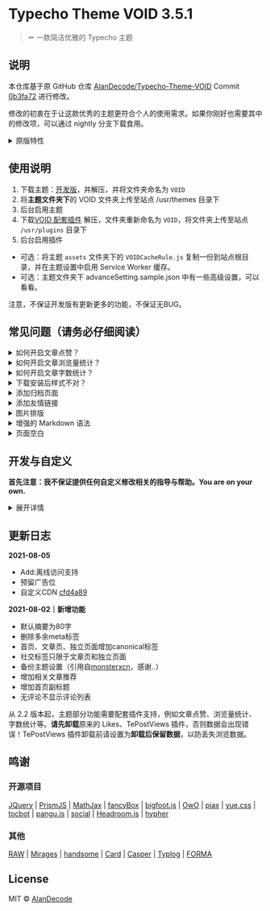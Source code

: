 # Typecho Theme VOID 3.5.1

> ✏ 一款简洁优雅的 Typecho 主题

## 说明

本仓库基于原 GitHub 仓库 [AlanDecode/Typecho-Theme-VOID](https://github.com/AlanDecode/Typecho-Theme-VOID) Commit [0b3fa72](https://github.com/AlanDecode/Typecho-Theme-VOID/commit/0b3fa7285bbb9869e5a3c482a89867ef1799b676) 进行修改。

修改的初衷在于让这款优秀的主题更符合个人的使用需求。如果你刚好也需要其中的修改项，可以通过 nightly 分支下载食用。

<details><summary>原版特性</summary><br>

> 介绍文章：[VOID：现在可以公开的情报](https://blog.imalan.cn/archives/247/)。

* 响应式设计
* PJAX 无刷新体验
* AJAX 评论
* 前台无跳转登陆（兼容 PJAX）
* 自动夜间模式
* 优秀的可读性
* 衬线、非衬线两种文字风格
* 代码高亮（浅色暗色两种风格，随主题切换）
* Mac 风格代码块（可开启或关闭）
* 代码行号
* 站点样式设置面板（日夜转换、字体、字号）
* MathJax 公式
* 表情解析（文章、评论可用）
* 图片排版（可用作相册）
* 图片懒加载
* 灵活的头图设置
* 文章目录解析
* 完整的结构化数据支持
* 够用的后台设置与丰富的高级设置

结合附带的配套专用插件，还有更多功能：

* 浏览量统计
* 文章点赞
* 文章字数统计
* 评论投票与自动折叠
* 访客互动展示

以及其他很多细节，总之用起来还算舒服。我建立了一个示例页面，在这里你可以看到 VOID 对常用写作元素的支持以及一些特色功能演示：[示例页面](https://blog.imalan.cn/archives/194/)。

</details>

## 使用说明

1. 下载主题：[开发版](https://github.com/hugoyue/Typecho-Theme-VOID/archive/refs/heads/nightly.zip)，并解压，并将文件夹命名为 `VOID`
3. 将**主题文件夹下**的 VOID 文件夹上传至站点 /usr/themes 目录下
4. 后台启用主题
5. 下载[VOID 配套插件](https://github.com/AlanDecode/VOID-Plugin/archive/refs/heads/master.zip) 解压，文件夹重新命名为 `VOID`，将文件夹上传至站点 `/usr/plugins` 目录下
6. 后台启用插件

* 可选：将主题 `assets` 文件夹下的 `VOIDCacheRule.js` 复制一份到站点根目录，并在主题设置中启用 Service Worker 缓存。
* 可选：主题文件夹下 advanceSetting.sample.json 中有一些高级设置，可以看看。

注意，不保证开发版有更新更多的功能，不保证无BUG。

## **常见问题（请务必仔细阅读）**

<details><summary>如何开启文章点赞？</summary><br>

文章点赞功能依赖配套插件，请上传至插件目录并启用。插件一般会随主题包发布，开发版主题请前往 https://github.com/AlanDecode/VOID-Plugin 获取。

</details>

<details><summary>如何开启文章浏览量统计？</summary><br>

文章浏览量统计功能依赖配套插件，请上传至插件目录并启用。插件一般会随主题包发布，开发版主题请前往 https://github.com/AlanDecode/VOID-Plugin 获取。

</details>

<details><summary>如何开启文章字数统计？</summary><br>

文章字数统计功能依赖配套插件，请上传至插件目录并启用。插件一般会随主题包发布，开发版主题请前往 https://github.com/AlanDecode/VOID-Plugin 获取。

</details>

<details><summary>下载安装后样式不对？</summary><br>

仓库中的是未压缩的源代码，包含大量实际使用中不需要的文件，并且可能无法直接使用。请一定通过这两个链接下载主题：[发布版](https://github.com/AlanDecode/Typecho-Theme-VOID/releases) | [开发版](https://github.com/AlanDecode/Typecho-Theme-VOID/archive/nightly.zip)。注意其中发布版是下载 VOID-x.x.x.zip 这个压缩包，而不是 Source code。

</details>

<details><summary>添加归档页面</summary><br>

新建独立页面，自定义模板选择 `Archives`，内容留空。

</details>

<details><summary>添加友情链接</summary><br>

新建独立页面，然后如此书写：

```
[links]
[熊猫小A](https://www.imalan.cn)+(https://secure.gravatar.com/avatar/1741a6eef5c824899e347e4afcbaa75d?s=200&r=G&d=)
[熊猫小A的博客](https://blog.imalan.cn)+(https://secure.gravatar.com/avatar/1741a6eef5c824899e347e4afcbaa75d?s=64&r=G&d=)
[/links]
```

文章中、独立页面中都可以通过该语法插入类似的展示块。在某些 Typecho 版本中 HTML 会被转义后输出，请使用 `!!!` 包裹以上代码，例如：

```
!!!
[links]
···
[/links]
!!!
```

`!!!` 需要单独占一行。

</details>

<details><summary>图片排版</summary><br>

在文章中，使用 `[photos][/photos]` 包起来的图片可显示在同一行。例如：

```
[photos]
![](https://cdn.imalan.cn/img/post/2018-10-26/IMG_0073.jpeg)
![](https://cdn.imalan.cn/img/post/2018-10-26/IMG_0053.jpeg)
[/photos]

[photos]
![](https://cdn.imalan.cn/img/post/2018-10-26/IMG_0039.jpeg)
![](https://cdn.imalan.cn/img/post/2018-10-26/IMG_0051.jpeg)
![](https://cdn.imalan.cn/img/post/2018-10-26/IMG_0005.jpeg)
[/photos]
```

在某些 Typecho 版本中 HTML 会被转义后输出，请使用 `!!!` 包裹以上代码，例如：

```
!!!
[photos]
···
[/photos]
!!!
```

`!!!` 需要单独占一行。

</details>

<details><summary>增强的 Markdown 语法</summary><br>

* 注音语法：`{{文本:zhu yin}}`，会渲染为：<ruby>文本<rp> (</rp><rt>zhu yin</rt><rp>)</rp></ruby>
* notice 提示块：`[notice]提示内容[/notice]`

</details>

<details><summary>页面空白</summary><br>

* 首先检查是否有插件重复引入了 JQuery，若有，在插件设置页面关闭。
* 另外，推荐使用 PHP 7.0 及以上版本搭配 MySQL 数据库。PHP 5.6 或者更低版本以及其它数据库可能出现未知问题（并且我不会去修复）。

</details>

## 开发与自定义

**首先注意：我不保证提供任何自定义修改相关的指导与帮助。You are on your own.**

<details><summary>展开详情</summary><br>

如果你有不错的想法，可以定制自己的版本。首先你需要准备好 NodeJS 环境，然后 clone 这个 repo：

```bash
git clone https://github.com/hugoyue/Typecho-Theme-VOID ./VOID && cd ./VOID
```

安装依赖：

```bash
npm install -g gulp
npm install
```

用以下命令打包依赖的 JS 和 CSS：

```bash
gulp dev
```

主题的样式是用 SCSS 写的，你可以使用自己喜欢的方式编译 SCSS，或者使用：

```bash
gulp sass
```

监听 SCSS 更改然后实时编译。尽请添加自己想要的功能，满意后就提交代码。然后：

```bash
gulp build
```

构建你的主题，生成的主题位于 `./build` 目录下。如果你对自己的更改很满意，**欢迎提出 Pull Request**。

</details>

## 更新日志

**2021-08-05**

- Add:离线访问支持
- 预留广告位
- 自定义CDN [cfd4a89](https://github.com/monsterxcn/Typecho-Theme-VOID/commit/3cd4029a7a46184747872f41507e6d70cd3e9430) 

**2021-08-02｜新增功能**

- 默认摘要为80字
- 删除多余meta标签
- 首页、文章页、独立页面增加canonical标签
- 社交标签只限于文章页和独立页面
- 备份主题设置（引用自[monsterxcn](https://github.com/monsterxcn/Typecho-Theme-VOID/commit/fa5c88517f06eae461af7f5212b6cc8877022bd9)，感谢..）
- 增加相关文章推荐
- 增加首页副标题
- 无评论不显示评论列表

从 2.2 版本起，主题部分功能需要配套插件支持，例如文章点赞、浏览量统计、字数统计等。**请先卸载**原来的 Likes、TePostViews 插件，否则数据会出现错误！TePostViews 插件卸载前请设置为**卸载后保留数据**，以防丢失浏览数据。

## 鸣谢

### 开源项目

[JQuery](https://github.com/jquery/jquery) | [PrismJS](https://prismjs.com/index.html) | [MathJax](https://www.mathjax.org/) | [fancyBox](http://fancyapps.com/fancybox/3/) | [bigfoot.js](http://www.bigfootjs.com/) | [OwO](https://github.com/DIYgod/OwO) | [pjax](https://github.com/defunkt/jquery-pjax) | [yue.css](https://github.com/lepture/yue.css) | [tocbot](https://tscanlin.github.io/tocbot/) | [pangu.js](https://github.com/vinta/pangu.js) | [social](https://github.com/lepture/social) | [Headroom.js](http://wicky.nillia.ms/headroom.js/) | [hypher](https://github.com/bramstein/hypher)

### 其他

[RAW](https://github.com/AlanDecode/Typecho-Theme-RAW) | [Mirages](https://get233.com/archives/mirages-intro.html) | [handsome](https://www.ihewro.com/archives/489/) | [Card](https://blog.shuiba.co/bitcron-theme-card) | [Casper](https://github.com/TryGhost/Casper) | [Typlog](https://typlog.com/) | [FORMA](https://justgoodthemes.com/ghost-themes/forma/)


## License

MIT © [AlanDecode](https://github.com/AlanDecode)
